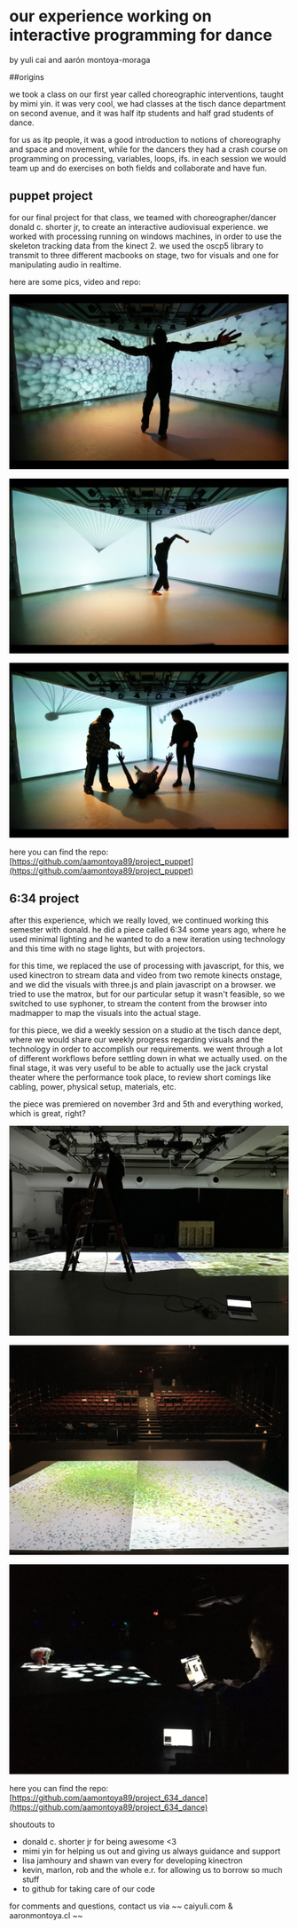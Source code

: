 # our experience working on interactive programming for dance
by yuli cai and aarón montoya-moraga

##origins

we took a class on our first year called choreographic interventions, taught
by mimi yin. it was very cool, we had classes at the tisch dance department
on second avenue, and it was half itp students and half grad students of dance.

for us as itp people, it was a good introduction to notions of choreography and space and movement, while for the dancers they had a crash course on programming on processing, variables, loops, ifs. in each session we would team up and do exercises on both fields and collaborate and have fun.

## puppet project

for our final project for that class, we teamed with choreographer/dancer donald c. shorter jr, to create an interactive audiovisual experience. we worked with processing running on windows machines, in order to use the skeleton tracking data from the kinect 2. we used the oscp5 library to transmit to three different macbooks on stage, two for visuals and one for manipulating audio in realtime.

here are some pics, video and repo:

![puppet_00](https://github.com/aamontoya89/project_634_dance/raw/gh-pages/pics/puppet_00.jpg "puppet 00")

![puppet_01](https://github.com/aamontoya89/project_634_dance/raw/gh-pages/pics/puppet_01.jpg "puppet 01")

![puppet_02](https://github.com/aamontoya89/project_634_dance/raw/gh-pages/pics/puppet_02.jpg "puppet 02")

here you can find the repo:
[https://github.com/aamontoya89/project_puppet](https://github.com/aamontoya89/project_puppet)

## 6:34 project

after this experience, which we really loved, we continued working this semester with donald. he did a piece called 6:34 some years ago, where he used minimal lighting and he wanted to do a new iteration using technology and this time with no stage lights, but with projectors.

for this time, we replaced the use of processing with javascript, for this, we used kinectron to stream data and video from two remote kinects onstage, and we did the visuals with three.js and plain javascript on a browser. we tried to use the matrox, but for our particular setup it wasn't feasible, so we switched to use syphoner, to stream the content from the browser into madmapper to map the visuals into the actual stage.

for this piece, we did a weekly session on a studio at the tisch dance dept, where we would share our weekly progress regarding visuals and the technology in order to accomplish our requirements. we went through a lot of different workflows before settling down in what we actually used. on the final stage, it was very useful to be able to actually use the jack crystal theater where the performance took place, to review short comings like cabling, power, physical setup, materials, etc.

the piece was premiered on november 3rd and 5th and everything worked, which is great, right?

![634_00](https://github.com/aamontoya89/project_634_dance/raw/gh-pages/pics/634_00.jpg "634 00")

![634_01](https://github.com/aamontoya89/project_634_dance/raw/gh-pages/pics/634_01.jpg "634 01")

![634_02](https://github.com/aamontoya89/project_634_dance/raw/gh-pages/pics/634_02.jpg "634 02")

here you can find the repo:
[https://github.com/aamontoya89/project_634_dance](https://github.com/aamontoya89/project_634_dance)

shoutouts to
* donald c. shorter jr for being awesome <3
* mimi yin for helping us out and giving us always guidance and support
* lisa jamhoury and shawn van every for developing kinectron
* kevin, marlon, rob and the whole e.r. for allowing us to borrow so much stuff
* to github for taking care of our code

for comments and questions, contact us via
~~ caiyuli.com & aaronmontoya.cl ~~
